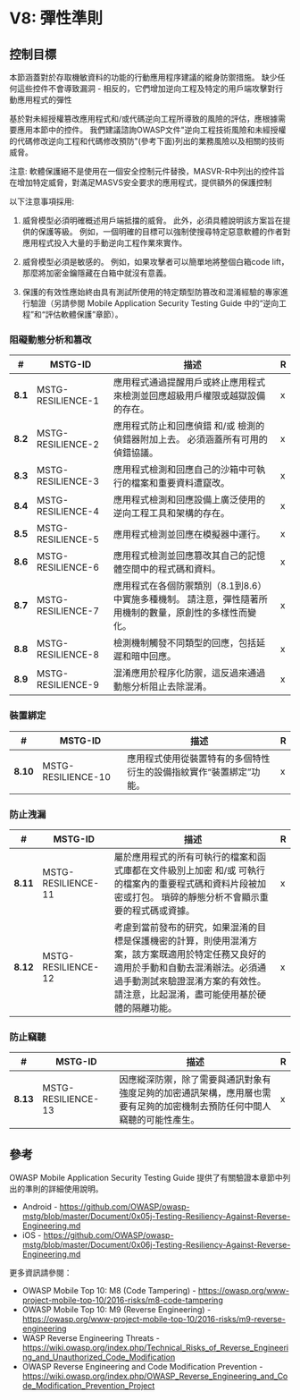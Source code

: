 # V8: 彈性準則

## 控制目標

本節涵蓋對於存取機敏資料的功能的行動應用程序建議的縱身防禦措施。
缺少任何這些控件不會導致漏洞 - 相反的，它們增加逆向工程及特定的用戶端攻擊對行動應用程式的彈性

基於對未經授權篡改應用程式和/或代碼逆向工程所導致的風險的評估，應根據需要應用本節中的控件。
我們建議諮詢OWASP文件"逆向工程技術風險和未經授權的代碼修改逆向工程和代碼修改預防"(參考下面)列出的業務風險以及相關的技術威脅。

注意: 軟體保護絕不是使用在一個安全控制元件替換，MASVR-R中列出的控件旨在增加特定威脅，對滿足MASVS安全要求的應用程式，提供額外的保護控制

以下注意事項採用:

1. 威脅模型必須明確概述用戶端抵擋的威脅。 此外，必須具體說明該方案旨在提供的保護等級。 例如，一個明確的目標可以強制使搜尋特定惡意軟體的作者對應用程式投入大量的手動逆向工程作業來實作。

2. 威脅模型必須是敏感的。 例如，如果攻擊者可以簡單地將整個白箱code lift，那麼將加密金鑰隱藏在白箱中就沒有意義。

3. 保護的有效性應始終由具有測試所使用的特定類型防篡改和混淆經驗的專家進行驗證（另請參閱 Mobile Application Security Testing Guide 中的“逆向工程”和“評估軟體保護”章節）。

### 阻礙動態分析和篡改

| # | MSTG-ID | 描述 | R |
| -- | ----------- | ---------------------- | - |
| **8.1** | MSTG-RESILIENCE-1 | 應用程式通過提醒用戶或終止應用程式來檢測並回應超級用戶權限或越獄設備的存在。 | x |
| **8.2** | MSTG-RESILIENCE-2 | 應用程式防止和回應偵錯 和/或 檢測的偵錯器附加上去。 必須涵蓋所有可用的偵錯協議。 | x |
| **8.3** | MSTG-RESILIENCE-3 | 應用程式檢測和回應自己的沙箱中可執行的檔案和重要資料遭竄改。 | x |
| **8.4** | MSTG-RESILIENCE-4 | 應用程式檢測和回應設備上廣泛使用的逆向工程工具和架構的存在。 | x |
| **8.5** | MSTG-RESILIENCE-5 | 應用程式檢測並回應在模擬器中運行。  | x |
| **8.6** | MSTG-RESILIENCE-6 | 應用程式檢測並回應篡改其自己的記憶體空間中的程式碼和資料。 | x |
| **8.7** | MSTG-RESILIENCE-7 | 應用程式在各個防禦類別（8.1到8.6）中實施多種機制。 請注意，彈性隨著所用機制的數量，原創性的多樣性而變化。 | x |
| **8.8** | MSTG-RESILIENCE-8 | 檢測機制觸發不同類型的回應，包括延遲和暗中回應。 | x |
| **8.9** | MSTG-RESILIENCE-9 | 混淆應用於程序化防禦，這反過來通過動態分析阻止去除混淆。  | x |

### 裝置綁定

| # | MSTG-ID | 描述 | R |
| -- | ----------- | ---------------------- | - |
| **8.10** | MSTG-RESILIENCE-10 | 應用程式使用從裝置特有的多個特性 衍生的設備指紋實作“裝置綁定”功能。 | x |

### 防止洩漏

| # | MSTG-ID | 描述 | R |
| -- | ----------- | ---------------------- | - |
| **8.11** | MSTG-RESILIENCE-11 | 屬於應用程式的所有可執行的檔案和函式庫都在文件級別上加密 和/或 可執行的檔案內的重要程式碼和資料片段被加密或打包。 瑣碎的靜態分析不會顯示重要的程式碼或資據。 | x |
| **8.12** | MSTG-RESILIENCE-12 | 考慮到當前發布的研究，如果混淆的目標是保護機密的計算，則使用混淆方案，該方案既適用於特定任務又良好的適用於手動和自動去混淆辦法。必須通過手動測試來驗證混淆方案的有效性。請注意，比起混淆，盡可能使用基於硬體的隔離功能。 | x |

### 防止竊聽

| # | MSTG-ID | 描述 | R |
| -- | ----------- | ---------------------- | - |
| **8.13** | MSTG-RESILIENCE-13 | 因應縱深防禦，除了需要與通訊對象有強度足夠的加密通訊架構，應用層也需要有足夠的加密機制去預防任何中間人竊聽的可能性產生。 | x |

## 參考

OWASP Mobile Application Security Testing Guide 提供了有關驗證本章節中列出的準則的詳細使用說明。

- Android - <https://github.com/OWASP/owasp-mstg/blob/master/Document/0x05j-Testing-Resiliency-Against-Reverse-Engineering.md>
- iOS - <https://github.com/OWASP/owasp-mstg/blob/master/Document/0x06j-Testing-Resiliency-Against-Reverse-Engineering.md>

<!-- \pagebreak -->

更多資訊請參閱：

- OWASP Mobile Top 10: M8 (Code Tampering) - <https://owasp.org/www-project-mobile-top-10/2016-risks/m8-code-tampering>
- OWASP Mobile Top 10: M9 (Reverse Engineering) - <https://owasp.org/www-project-mobile-top-10/2016-risks/m9-reverse-engineering>
- WASP Reverse Engineering Threats - <https://wiki.owasp.org/index.php/Technical_Risks_of_Reverse_Engineering_and_Unauthorized_Code_Modification>
- OWASP Reverse Engineering and Code Modification Prevention - <https://wiki.owasp.org/index.php/OWASP_Reverse_Engineering_and_Code_Modification_Prevention_Project>
